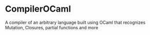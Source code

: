 # CompilerOCaml
A compiler of an arbitrary language built using OCaml that recognizes Mutation, Closures, partial functions and more
